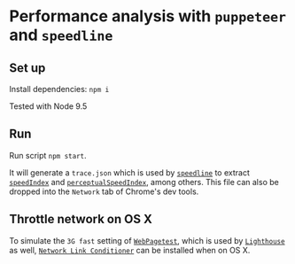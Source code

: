# Performance analysis with `puppeteer` and `speedline`

## Set up

Install dependencies: `npm i`

Tested with Node 9.5

## Run

Run script `npm start`.

It will generate a `trace.json` which is used by [`speedline`](https://www.npmjs.com/package/speedline) to extract [`speedIndex`](https://sites.google.com/a/webpagetest.org/docs/using-webpagetest/metrics/speed-index) and [`perceptualSpeedIndex`](https://developers.google.com/web/tools/lighthouse/audits/speed-index), among others. This file can also be dropped into the `Network` tab of Chrome's dev tools.

## Throttle network on OS X

To simulate the `3G fast` setting of [`WebPagetest`](https://github.com/WPO-Foundation/webpagetest/blob/master/www/settings/connectivity.ini.sample#L40-L46), which is used by [`Lighthouse`](https://github.com/GoogleChrome/lighthouse/blob/master/docs/throttling.md) as well, [`Network Link Conditioner`](https://medium.com/@YogevSitton/use-network-link-conditioner-when-testing-your-app-bad18ecad877) can be installed when on OS X.
